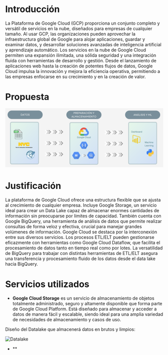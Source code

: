 # Introducción

La Plataforma de Google Cloud (GCP) proporciona un conjunto completo y versátil de servicios en la nube, diseñados para empresas de cualquier tamaño. Al usar GCP, las organizaciones pueden aprovechar la infraestructura global de Google para alojar aplicaciones, guardar y examinar datos, y desarrollar soluciones avanzadas de inteligencia artificial y aprendizaje automático. Los servicios en la nube de Google Cloud permiten una expansión ilimitada, una sólida seguridad y una integración fluida con herramientas de desarrollo y gestión. Desde el lanzamiento de aplicaciones web hasta la creación de potentes flujos de datos, Google Cloud impulsa la innovación y mejora la eficiencia operativa, permitiendo a las empresas enfocarse en su crecimiento y en la creación de valor.

# Propuesta

![Propuesta](../Imagenes/propuesta.png)


# Justificación

La plataforma de Google Cloud ofrece una estructura flexible que se ajusta al crecimiento de cualquier empresa. Incluye Google Storage, un servicio ideal para crear un Data Lake capaz de almacenar enormes cantidades de información sin preocuparse por límites de capacidad. También cuenta con Google BigQuery, una herramienta de análisis de datos que permite realizar consultas de forma veloz y efectiva, crucial para manejar grandes volúmenes de información.
Google Cloud se destaca por la interconexión entre sus diversos servicios. Los procesos ETL/ELT pueden gestionarse eficazmente con herramientas como Google Cloud Dataflow, que facilita el procesamiento de datos tanto en tiempo real como por lotes. La versatilidad de BigQuery para trabajar con distintas herramientas de ETL/ELT asegura una transferencia y procesamiento fluido de los datos desde el data lake hacia BigQuery.

# Servicios utilizados

+ **Google Cloud Storage** es un servicio de almacenamiento de objetos totalmente administrado, seguro y altamente disponible que forma parte de Google Cloud Platform. Está diseñado para almacenar y acceder a datos de manera fácil y escalable, siendo ideal para una amplia variedad de necesidades de almacenamiento y casos de uso.

Diseño del Datalake que almacenerá datos en brutos y limpios:

![Datalake](../Imagenes/datalke.png)

+  **

